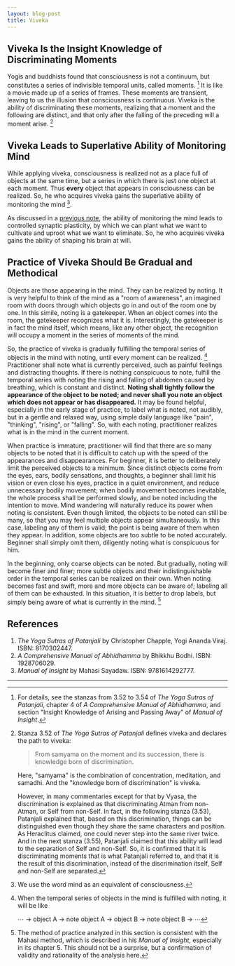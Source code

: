 ```yaml
---
layout: blog-post
title: Viveka
---
```


## Viveka Is the Insight Knowledge of Discriminating Moments

Yogis and buddhists found that consciousness is not a continuum, but constitutes a series of indivisible temporal units, called moments. [^moments] It is like a movie made up of a series of frames. These moments are transient, leaving to us the illusion that consciousness is continuous. Viveka is the ability of discriminating these moments, realizing that a moment and the following are distinct, and that only after the falling of the preceding will a moment arise. [^viveka]

  [^moments]: For details, see the stanzas from 3.52 to 3.54 of _The Yoga Sutras of Patanjali_, chapter 4 of _A Comprehensive Manual of Abhidhamma_, and section "Insight Knowledge of Arising and Passing Away" of _Manual of Insight_.

  [^viveka]: Stanza 3.52 of _The Yoga Sutras of Patanjali_ defines viveka and declares the path to viveka:

    > From samyama on the moment and its succession, there is knowledge born of discrimination.

    Here, "samyama" is the combination of concentration, meditation, and samadhi. And the "knowledge born of discrimination" is viveka.

    However, in many commentaries except for that by Vyasa, the discrimination is explained as that discriminating Atman from non-Atman, or Self from non-Self. In fact, in the following stanza (3.53), Patanjali explained that, based on this discrimination, things can be distinguished even though they share the same characters and position. As Heraclitus claimed, one could never step into the same river twice. And in the next stanza (3.55), Patanjali claimed that this ability will lead to the separation of Self and non-Self. So, it is confirmed that it is discriminating moments that is what Patanjali referred to, and that it is the result of this discrimination, instead of the discrimination itself, Self and non-Self are separated.

## Viveka Leads to Superlative Ability of Monitoring Mind

While applying viveka, consciousness is realized not as a place full of objects at the same time, but a series in which there is just one object at each moment. Thus **every** object that appears in consciousness can be realized. So, he who acquires viveka gains the superlative ability of monitoring the mind [^mind].

  [^mind]: We use the word mind as an equivalent of consciousness.

As discussed in a [previous note](2023-05-20-attention.md), the ability of monitoring the mind leads to controlled synaptic plasticity, by which we can plant what we want to cultivate and uproot what we want to eliminate. So, he who acquires viveka gains the ability of shaping his brain at will.

## Practice of Viveka Should Be Gradual and Methodical

Objects are those appearing in the mind. They can be realized by noting. It is very helpful to think of the mind as a "room of awareness", an imagined room with doors through which objects go in and out of the room one by one. In this simile, noting is a gatekeeper. When an object comes into the room, the gatekeeper recognizes what it is. Interestingly, the gatekeeper is in fact the mind itself, which means, like any other object, the recognition will occupy a moment in the series of moments of the mind.

So, the practice of viveka is gradually fulfilling the temporal series of objects in the mind with noting, until every moment can be realized. [^fulfill-with-noting] Practitioner shall note what is currently perceived, such as painful feelings and distracting thoughts. If there is nothing conspicuous to note, fulfill the temporal series with noting the rising and falling of abdomen caused by breathing, which is constant and distinct. **Noting shall tightly follow the appearance of the object to be noted; and never shall you note an object which does not appear or has disappeared.** It may be found helpful, especially in the early stage of practice, to label what is noted, not audibly, but in a gentle and relaxed way, using simple daily language like "pain", "thinking", "rising", or "falling". So, with each noting, practitioner realizes what is in the mind in the current moment.

  [^fulfill-with-noting]: When the temporal series of objects in the mind is fulfilled with noting, it will be like

      ⋯ → object A → note object A → object B → note object B → ⋯

When practice is immature, practitioner will find that there are so many objects to be noted that it is difficult to catch up with the speed of the appearances and disappearances. For beginner, it is better to deliberately limit the perceived objects to a minimum. Since distinct objects come from the eyes, ears, bodily sensations, and thoughts, a beginner shall limit his vision or even close his eyes, practice in a quiet environment, and reduce unnecessary bodily movement; when bodily movement becomes inevitable, the whole process shall be performed slowly, and be noted including the intention to move. Mind wandering will naturally reduce its power when noting is consistent. Even though limited, the objects to be noted can still be many, so that you may feel multiple objects appear simultaneously. In this case, labeling any of them is valid; the point is being aware of them when they appear. In addition, some objects are too subtle to be noted accurately. Beginner shall simply omit them, diligently noting what is conspicuous for him.

In the beginning, only coarse objects can be noted. But gradually, noting will become finer and finer; more subtle objects and their indistinguishable order in the temporal series can be realized on their own. When noting becomes fast and swift, more and more objects can be aware of; labeling all of them can be exhausted. In this situation, it is better to drop labels, but simply being aware of what is currently in the mind. [^Mahasi-method]

  [^Mahasi-method]: The method of practice analyzed in this section is consistent with the Mahasi method, which is described in his _Manual of Insight_, especially in its chapter 5. This should not be a surprise, but a confirmation of validity and rationality of the analysis here.

## References

1. _The Yoga Sutras of Patanjali_ by Christopher Chapple, Yogi Ananda Viraj. ISBN: 8170302447.
2. _A Comprehensive Manual of Abhidhamma_ by Bhikkhu Bodhi. ISBN: 1928706029.
3. _Manual of Insight_ by Mahasi Sayadaw. ISBN: 9781614292777.

---
